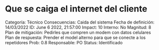 # Que se caiga el internet del cliente

Categoría: Técnico
Consecuencias: Caida del sistema
Fecha de definición: 14/03/2022
ID: June 6 2022, 21:57:00
Impact: 10
Interno: No
Magnitud: 8
Plan de mitigación: Pedirles que compren un modem con datos celulares
Plan de respuesta: Prender el model alterno para que se conecte a los repetidores
Prob: 0.8
Responsable: PO
Status: Identificado